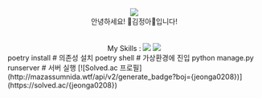<div align="center"><img src="https://capsule-render.vercel.app/api?type=waving&color=gradient&customColorList=14&height=200&section=header&text=KongJJoki🌟&fontSize=40&fontAlignY=30&fontAlign=80" /></div>
<div align="center">안녕하세요! 🐹김정아🐹입니다!</div>
<br />
<br />
<div align="center">My Skills : <img src="https://img.shields.io/badge/-C%23-000000?logo=Csharp&style=flat"> <img src="https://img.shields.io/badge/C++-00599C?style=flat-square&logo=cplusplus&logoColor=white">
</div>
poetry install             # 의존성 설치
poetry shell               # 가상환경에 진입
python manage.py runserver # 서버 실행
[![Solved.ac
프로필](http://mazassumnida.wtf/api/v2/generate_badge?boj={jeonga0208})](https://solved.ac/{jeonga0208})
